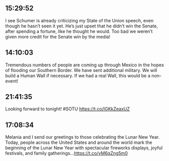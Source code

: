 ## 15:29:52
I see Schumer is already criticizing my State of the Union speech, even though he hasn’t seen it yet. He’s just upset that he didn’t win the Senate, after spending a fortune, like he thought he would. Too bad we weren’t given more credit for the Senate win by the media!
## 14:10:03
Tremendous numbers of people are coming up through Mexico in the hopes of flooding our Southern Border. We have sent additional military. We will build a Human Wall if necessary. If we had a real Wall, this would be a non-event!
## 21:41:35
Looking forward to tonight! #SOTU https://t.co/lGKkZeaxUZ
## 17:08:34
Melania and I send our greetings to those celebrating the Lunar New Year. Today, people across the United States and around the world mark the beginning of the Lunar New Year with spectacular fireworks displays, joyful festivals, and family gatherings...https://t.co/yM6qZng5m0
